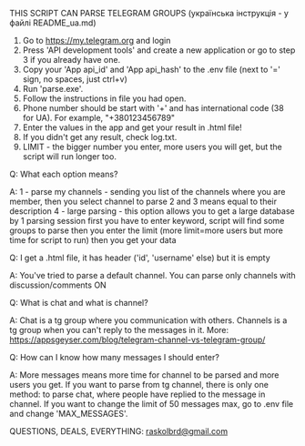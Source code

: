 THIS SCRIPT CAN PARSE TELEGRAM GROUPS (українська інструкція - у файлі README_ua.md)

1. Go to https://my.telegram.org and login
2. Press 'API development tools' and create a new application or go to step 3 if you already have one.
3. Copy your 'App api_id' and 'App api_hash' to the .env file (next to '=' sign, no spaces, just ctrl+v)
4. Run 'parse.exe'.
5. Follow the instructions in file you had open.
6. Phone number should be start with '+' and has international code (38 for UA). For example,
"+380123456789"
7. Enter the values in the app and get your result in .html file!
8. If you didn't get any result, check log.txt.
9. LIMIT - the bigger number you enter, more users you will get, but the script will run longer too.

Q: What each option means?

A: 1 - parse my channels - sending you list of the channels where you are member, 
then you select channel to parse
2 and 3 means equal to their description
4 - large parsing - this option allows you to get a large database by 1 parsing session
first you have to enter keyword, script will find some groups to parse
then you enter the limit (more limit=more users but more time for script to run)
then you get your data

Q: I get a .html file, it has header ('id', 'username' else) but it is empty

A: You've tried to parse a default channel. You can parse only channels with discussion/comments ON

Q: What is chat and what is channel?

A: Chat is a tg group where you communication with others. Channels is a tg group when you can't
reply to the messages in it. More: https://appsgeyser.com/blog/telegram-channel-vs-telegram-group/

Q: How can I know how many messages I should enter?

A: More messages means more time for channel to be parsed and more users you get.
If you want to parse from tg channel, there is only one method: to parse chat, where people
have replied to the message in channel. If you want to change the limit of 50 messages max,
go to .env file and change 'MAX_MESSAGES'. 

QUESTIONS, DEALS, EVERYTHING: raskolbrd@gmail.com
